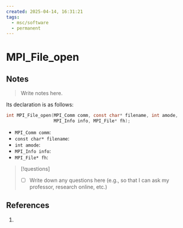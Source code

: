 ```yaml
---
created: 2025-04-14, 16:31:21
tags:
  - msc/software
  - permanent
---
```

# MPI_File_open

## Notes

> Write notes here.

Its declaration is as follows:

```c
int MPI_File_open(MPI_Comm comm, const char* filename, int amode,
                  MPI_Info info, MPI_File* fh);
```

- `MPI_Comm comm`:
- `const char* filename`:
- `int amode`:
- `MPI_Info info`:
- `MPI_File* fh`:

> [!questions]
> - [ ] Write down any questions here (e.g., so that I can ask my professor, research online, etc.)

## References

1. 
